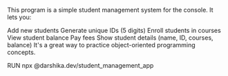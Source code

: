 This program is a simple student management system for the console. It lets you:

Add new students
Generate unique IDs (5 digits)
Enroll students in courses
View student balance
Pay fees
Show student details (name, ID, courses, balance)
It's a great way to practice object-oriented programming concepts.

RUN
npx @darshika.dev/student_management_app
